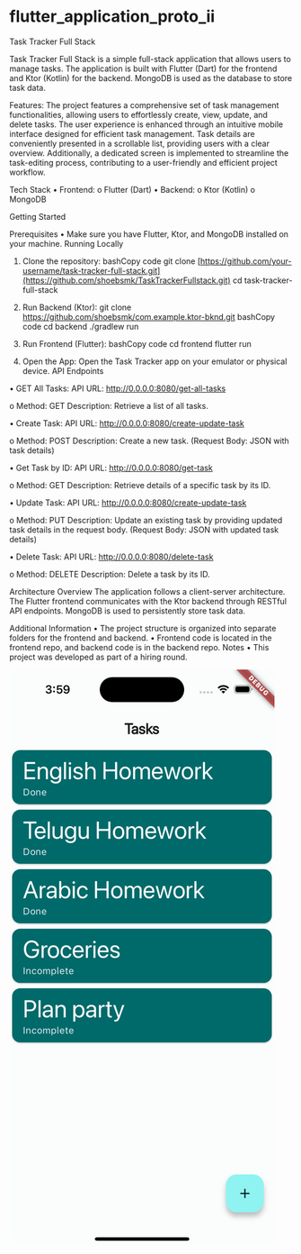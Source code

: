 # flutter_application_proto_ii

Task Tracker Full Stack

Task Tracker Full Stack is a simple full-stack application that allows users to manage tasks. The application is built with Flutter (Dart) for the frontend and Ktor (Kotlin) for the backend. MongoDB is used as the database to store task data.

Features:
The project features a comprehensive set of task management functionalities, allowing users to effortlessly create, view, update, and delete tasks. 
The user experience is enhanced through an intuitive mobile interface designed for efficient task management. 
Task details are conveniently presented in a scrollable list, providing users with a clear overview. 
Additionally, a dedicated screen is implemented to streamline the task-editing process, contributing to a user-friendly and efficient project workflow.

Tech Stack
•	Frontend:
o	Flutter (Dart)
•	Backend:
o	Ktor (Kotlin)
o	MongoDB


Getting Started

Prerequisites
•	Make sure you have Flutter, Ktor, and MongoDB installed on your machine.
Running Locally
1.	Clone the repository:
bashCopy code
git clone [https://github.com/your-username/task-tracker-full-stack.git](https://github.com/shoebsmk/TaskTrackerFullstack.git) cd task-tracker-full-stack

3.	Run Backend (Ktor):
git clone https://github.com/shoebsmk/com.example.ktor-bknd.git
bashCopy code
cd backend ./gradlew run

5.	Run Frontend (Flutter):
bashCopy code
cd frontend flutter run

7.	Open the App:
Open the Task Tracker app on your emulator or physical device.
API Endpoints

•	GET All Tasks:
API URL: http://0.0.0.0:8080/get-all-tasks

o	Method: GET
Description: Retrieve a list of all tasks.

•	Create Task:
API URL: http://0.0.0.0:8080/create-update-task

o	Method: POST
Description: Create a new task. (Request Body: JSON with task details)

•	Get Task by ID:
API URL: http://0.0.0.0:8080/get-task

o	Method: GET
Description: Retrieve details of a specific task by its ID.

•	Update Task:
API URL: http://0.0.0.0:8080/create-update-task

o	Method: PUT
Description: Update an existing task by providing updated task details in the request body. (Request Body: JSON with updated task details)

•	Delete Task:
API URL: http://0.0.0.0:8080/delete-task

o	Method: DELETE
Description: Delete a task by its ID.

Architecture Overview
The application follows a client-server architecture. The Flutter frontend communicates with the Ktor backend through RESTful API endpoints. MongoDB is used to persistently store task data.

Additional Information
•	The project structure is organized into separate folders for the frontend and backend.
•	Frontend code is located in the frontend repo, and backend code is in the backend repo.
Notes
•	This project was developed as part of a hiring round.


![Task Tracker App](screenshots/Main_Tasks_View.png)




